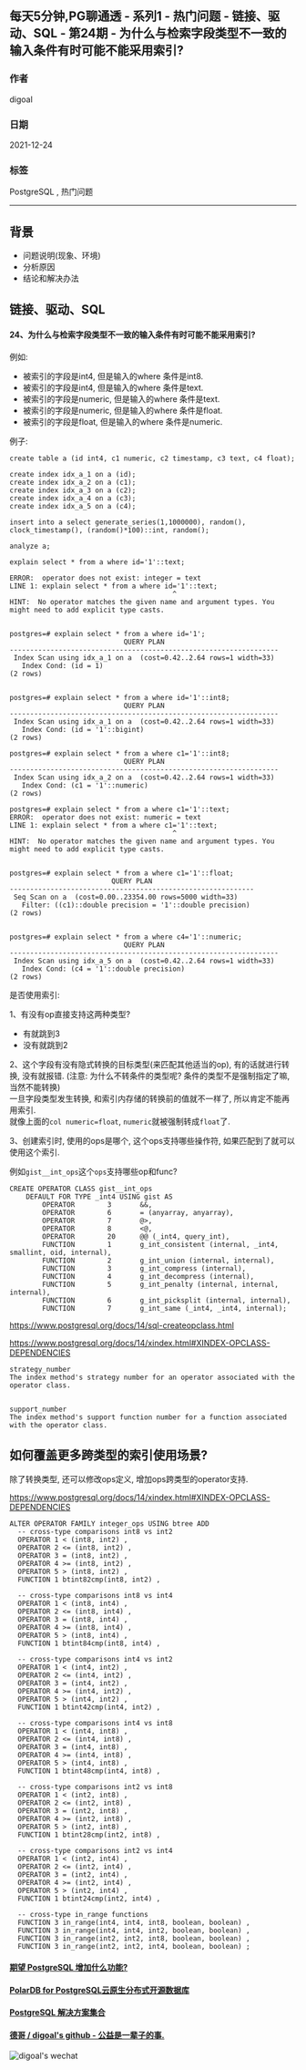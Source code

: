 ## 每天5分钟,PG聊通透 - 系列1 - 热门问题 - 链接、驱动、SQL - 第24期 - 为什么与检索字段类型不一致的输入条件有时可能不能采用索引?     
          
### 作者          
digoal          
          
### 日期          
2021-12-24          
          
### 标签          
PostgreSQL , 热门问题          
          
----          
          
## 背景          
- 问题说明(现象、环境)          
- 分析原因          
- 结论和解决办法          
          
## 链接、驱动、SQL          
          
#### 24、为什么与检索字段类型不一致的输入条件有时可能不能采用索引?     
  
  
例如:   
- 被索引的字段是int4, 但是输入的where 条件是int8.    
- 被索引的字段是int4, 但是输入的where 条件是text.    
- 被索引的字段是numeric, 但是输入的where 条件是text.    
- 被索引的字段是numeric, 但是输入的where 条件是float.    
- 被索引的字段是float, 但是输入的where 条件是numeric.    
  
例子:   
  
```  
create table a (id int4, c1 numeric, c2 timestamp, c3 text, c4 float);  
  
create index idx_a_1 on a (id);  
create index idx_a_2 on a (c1);  
create index idx_a_3 on a (c2);  
create index idx_a_4 on a (c3);  
create index idx_a_5 on a (c4);  
  
insert into a select generate_series(1,1000000), random(), clock_timestamp(), (random()*100)::int, random();  
  
analyze a;  
```  
  
```  
explain select * from a where id='1'::text;  
  
ERROR:  operator does not exist: integer = text  
LINE 1: explain select * from a where id='1'::text;  
                                        ^  
HINT:  No operator matches the given name and argument types. You might need to add explicit type casts.  
  
  
postgres=# explain select * from a where id='1';  
                            QUERY PLAN                              
------------------------------------------------------------------  
 Index Scan using idx_a_1 on a  (cost=0.42..2.64 rows=1 width=33)  
   Index Cond: (id = 1)  
(2 rows)  
  
  
postgres=# explain select * from a where id='1'::int8;  
                            QUERY PLAN                              
------------------------------------------------------------------  
 Index Scan using idx_a_1 on a  (cost=0.42..2.64 rows=1 width=33)  
   Index Cond: (id = '1'::bigint)  
(2 rows)  
  
postgres=# explain select * from a where c1='1'::int8;  
                            QUERY PLAN                              
------------------------------------------------------------------  
 Index Scan using idx_a_2 on a  (cost=0.42..2.64 rows=1 width=33)  
   Index Cond: (c1 = '1'::numeric)  
(2 rows)  
  
postgres=# explain select * from a where c1='1'::text;  
ERROR:  operator does not exist: numeric = text  
LINE 1: explain select * from a where c1='1'::text;  
                                        ^  
HINT:  No operator matches the given name and argument types. You might need to add explicit type casts.  
  
  
postgres=# explain select * from a where c1='1'::float;  
                         QUERY PLAN                           
------------------------------------------------------------  
 Seq Scan on a  (cost=0.00..23354.00 rows=5000 width=33)  
   Filter: ((c1)::double precision = '1'::double precision)  
(2 rows)  
  
  
postgres=# explain select * from a where c4='1'::numeric;  
                            QUERY PLAN                              
------------------------------------------------------------------  
 Index Scan using idx_a_5 on a  (cost=0.42..2.64 rows=1 width=33)  
   Index Cond: (c4 = '1'::double precision)  
(2 rows)  
```  
  
是否使用索引:    
  
1、有没有op直接支持这两种类型?   
- 有就跳到3   
- 没有就跳到2   
  
2、这个字段有没有隐式转换的目标类型(来匹配其他适当的op), 有的话就进行转换, 没有就报错. (注意: 为什么不转条件的类型呢? 条件的类型不是强制指定了嘛, 当然不能转换)     
一旦字段类型发生转换, 和索引内存储的转换前的值就不一样了, 所以肯定不能再用索引.   
就像上面的`col numeric=float`, `numeric`就被强制转成`float`了.    
  
3、创建索引时, 使用的ops是哪个, 这个ops支持哪些操作符, 如果匹配到了就可以使用这个索引.    
  
例如`gist__int_ops`这个`ops`支持哪些op和func?  
  
```  
CREATE OPERATOR CLASS gist__int_ops  
    DEFAULT FOR TYPE _int4 USING gist AS  
        OPERATOR        3       &&,  
        OPERATOR        6       = (anyarray, anyarray),  
        OPERATOR        7       @>,  
        OPERATOR        8       <@,  
        OPERATOR        20      @@ (_int4, query_int),  
        FUNCTION        1       g_int_consistent (internal, _int4, smallint, oid, internal),  
        FUNCTION        2       g_int_union (internal, internal),  
        FUNCTION        3       g_int_compress (internal),  
        FUNCTION        4       g_int_decompress (internal),  
        FUNCTION        5       g_int_penalty (internal, internal, internal),  
        FUNCTION        6       g_int_picksplit (internal, internal),  
        FUNCTION        7       g_int_same (_int4, _int4, internal);  
```  
  
https://www.postgresql.org/docs/14/sql-createopclass.html  
  
https://www.postgresql.org/docs/14/xindex.html#XINDEX-OPCLASS-DEPENDENCIES  
  
```  
strategy_number  
The index method's strategy number for an operator associated with the operator class.  
  
  
support_number  
The index method's support function number for a function associated with the operator class.  
```  
  
  
## 如何覆盖更多跨类型的索引使用场景?    
除了转换类型, 还可以修改ops定义, 增加ops跨类型的operator支持.  
  
https://www.postgresql.org/docs/14/xindex.html#XINDEX-OPCLASS-DEPENDENCIES  
  
```  
ALTER OPERATOR FAMILY integer_ops USING btree ADD  
  -- cross-type comparisons int8 vs int2  
  OPERATOR 1 < (int8, int2) ,  
  OPERATOR 2 <= (int8, int2) ,  
  OPERATOR 3 = (int8, int2) ,  
  OPERATOR 4 >= (int8, int2) ,  
  OPERATOR 5 > (int8, int2) ,  
  FUNCTION 1 btint82cmp(int8, int2) ,  
  
  -- cross-type comparisons int8 vs int4  
  OPERATOR 1 < (int8, int4) ,  
  OPERATOR 2 <= (int8, int4) ,  
  OPERATOR 3 = (int8, int4) ,  
  OPERATOR 4 >= (int8, int4) ,  
  OPERATOR 5 > (int8, int4) ,  
  FUNCTION 1 btint84cmp(int8, int4) ,  
  
  -- cross-type comparisons int4 vs int2  
  OPERATOR 1 < (int4, int2) ,  
  OPERATOR 2 <= (int4, int2) ,  
  OPERATOR 3 = (int4, int2) ,  
  OPERATOR 4 >= (int4, int2) ,  
  OPERATOR 5 > (int4, int2) ,  
  FUNCTION 1 btint42cmp(int4, int2) ,  
  
  -- cross-type comparisons int4 vs int8  
  OPERATOR 1 < (int4, int8) ,  
  OPERATOR 2 <= (int4, int8) ,  
  OPERATOR 3 = (int4, int8) ,  
  OPERATOR 4 >= (int4, int8) ,  
  OPERATOR 5 > (int4, int8) ,  
  FUNCTION 1 btint48cmp(int4, int8) ,  
  
  -- cross-type comparisons int2 vs int8  
  OPERATOR 1 < (int2, int8) ,  
  OPERATOR 2 <= (int2, int8) ,  
  OPERATOR 3 = (int2, int8) ,  
  OPERATOR 4 >= (int2, int8) ,  
  OPERATOR 5 > (int2, int8) ,  
  FUNCTION 1 btint28cmp(int2, int8) ,  
  
  -- cross-type comparisons int2 vs int4  
  OPERATOR 1 < (int2, int4) ,  
  OPERATOR 2 <= (int2, int4) ,  
  OPERATOR 3 = (int2, int4) ,  
  OPERATOR 4 >= (int2, int4) ,  
  OPERATOR 5 > (int2, int4) ,  
  FUNCTION 1 btint24cmp(int2, int4) ,  
  
  -- cross-type in_range functions  
  FUNCTION 3 in_range(int4, int4, int8, boolean, boolean) ,  
  FUNCTION 3 in_range(int4, int4, int2, boolean, boolean) ,  
  FUNCTION 3 in_range(int2, int2, int8, boolean, boolean) ,  
  FUNCTION 3 in_range(int2, int2, int4, boolean, boolean) ;  
```  
  
    
  
#### [期望 PostgreSQL 增加什么功能?](https://github.com/digoal/blog/issues/76 "269ac3d1c492e938c0191101c7238216")
  
  
#### [PolarDB for PostgreSQL云原生分布式开源数据库](https://github.com/ApsaraDB/PolarDB-for-PostgreSQL "57258f76c37864c6e6d23383d05714ea")
  
  
#### [PostgreSQL 解决方案集合](https://yq.aliyun.com/topic/118 "40cff096e9ed7122c512b35d8561d9c8")
  
  
#### [德哥 / digoal's github - 公益是一辈子的事.](https://github.com/digoal/blog/blob/master/README.md "22709685feb7cab07d30f30387f0a9ae")
  
  
![digoal's wechat](../pic/digoal_weixin.jpg "f7ad92eeba24523fd47a6e1a0e691b59")
  
